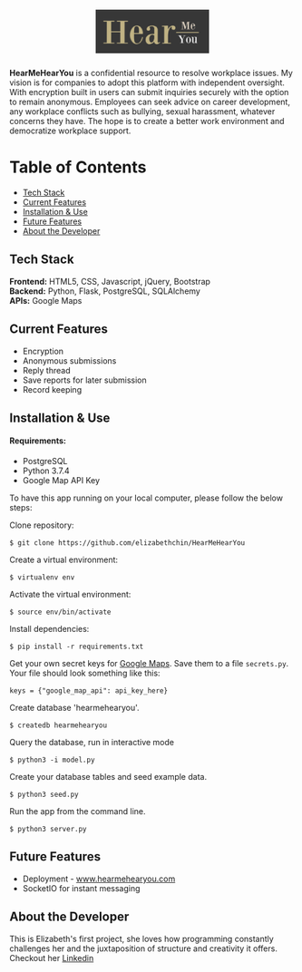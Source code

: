 # <div align="center"><img src="/static/img/readme.png" title="HearMeHearYou" alt="Hear Me Hear You Logo"></div>

**HearMeHearYou** is a confidential resource to resolve workplace issues. My vision is for companies to adopt this platform with independent oversight. With encryption built in users can submit inquiries securely with the option to remain anonymous. Employees can seek advice on career development, any workplace conflicts such as bullying, sexual harassment, whatever concerns they have. The hope is to create a better work environment and democratize workplace support.

# Table of Contents

- [Tech Stack](#techstack)
- [Current Features](#current-features)
- [Installation & Use](#installation)
- [Future Features](#future-features)
- [About the Developer](#developer)

## <a name="techstack"></a>Tech Stack

**Frontend:** HTML5, CSS, Javascript, jQuery, Bootstrap <br/>
**Backend:** Python, Flask, PostgreSQL, SQLAlchemy<br/>
**APIs:** Google Maps <br/>

## <a name="current-features"></a>Current Features

- Encryption
- Anonymous submissions
- Reply thread
- Save reports for later submission
- Record keeping

## <a name="installation"></a>Installation & Use

#### Requirements:

- PostgreSQL
- Python 3.7.4
- Google Map API Key

To have this app running on your local computer, please follow the below steps:

Clone repository:

```
$ git clone https://github.com/elizabethchin/HearMeHearYou
```

Create a virtual environment:

```
$ virtualenv env
```

Activate the virtual environment:

```
$ source env/bin/activate
```

Install dependencies:

```
$ pip install -r requirements.txt
```

Get your own secret keys for [Google Maps](https://developers.google.com/maps/documentation/javascript/get-api-key). Save them to a file `secrets.py`. Your file should look something like this:

```
keys = {"google_map_api": api_key_here}
```

Create database 'hearmehearyou'.

```
$ createdb hearmehearyou
```

Query the database, run in interactive mode

```
$ python3 -i model.py
```

Create your database tables and seed example data.

```
$ python3 seed.py
```

Run the app from the command line.

```
$ python3 server.py
```

## <a name="future-features"></a>Future Features

- Deployment - <a href="www.hearmehearyou.com"> www.hearmehearyou.com
- SocketIO for instant messaging

## <a name="developer"></a>About the Developer

This is Elizabeth's first project, she loves how programming constantly challenges her and the juxtaposition of structure and creativity it offers. Checkout her <a href="https://www.linkedin.com/in/elizabethtchin/">Linkedin</a>
